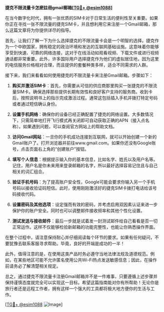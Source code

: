 **捷克不限流量卡怎麽註冊gmail郵箱[[TG💪+ @esim1088](https://t.me/s/esim1088)]**

在当今数字化时代，拥有一张优质的SIM卡对于日常生活的便利性至关重要。如果你正在寻找一张不限流量的捷克SIM卡，并且想利用它来注册一个Gmail邮箱，那么这篇文章将为你提供详尽的指导。

首先，让我们了解一下为什么选择捷克的不限流量卡会是一个明智的选择。捷克作为一个中欧国家，拥有稳定的政治环境和发达的互联网基础设施。这意味着你能够享受到快速、可靠的网络连接，这对于在线活动如观看视频、下载文件或进行视频通话都非常重要。此外，许多国际用户选择捷克作为他们的虚拟居住地，因为这里的电信服务价格相对合理，而且提供的套餐种类多样，适合不同需求的人群。

接下来，我们来看看如何使用捷克的不限流量卡来注册Gmail邮箱。步骤如下：

1. **购买并激活SIM卡**：首先，你需要从可信的供应商那里购买一张捷克的不限流量SIM卡。确保选择那些提供长期有效性和良好客户支持的服务商。收到卡后，按照说明书上的指示完成激活过程。通常这包括插入手机并拨打特定号码或者通过短信确认身份。

2. **设置手机网络**：确保你的设备已经正确配置了捷克的网络设置。大多数情况下，只需简单地打开飞行模式再关闭即可自动获取正确的APN（接入点名称）。如果遇到问题，可以查阅官方网站上的帮助文档。

3. **访问Gmail网站**：一旦你的手机成功连接到互联网，就可以开始创建一个新的Gmail账户了。打开浏览器并前往www.gmail.com。如果你还没有Google账号，点击页面右上角的“创建账户”按钮。

4. **填写个人信息**：根据提示输入你的基本信息，比如名字、姓氏以及用户名等。记住，用户名是你未来用来登录邮箱的名字，所以最好选择容易记住且与自己相关的词汇组合。

5. **验证手机号码**：为了提高账户安全性，Google可能会要求你输入另一个手机号码以接收验证码短信。此时，使用刚刚激活好的捷克SIM卡拨打电话给该号码接收代码。

6. **设置密码及其他选项**：设定强而有效的密码，并考虑启用双因素认证来进一步保护你的账户安全。同时也可以调整邮件接收频率和其他个性化设置。

7. **测试发送与接收邮件**：最后一步就是试着发一封测试邮件给自己看看是否一切正常运作。这样不仅能够检验新邮箱的功能完整性，也能让你熟悉操作界面。

在整个过程中，请注意保持耐心并仔细阅读每个环节的要求。如果有任何疑问，不要犹豫去联系客服寻求帮助。毕竟，良好的开端是成功的一半！

此外，值得注意的是，在使用这类产品时务必遵守当地法律法规及道德规范。例如，在某些地区可能不允许匿名使用公共Wi-Fi热点发送敏感信息；因此，在操作前请务必了解清楚相关规定。

总之，通过捷克不限流量卡注册Gmail邮箱并不是一件难事，只要遵循上述步骤并保持谨慎态度就完全可以实现这一目标。希望这篇指南能对你有所帮助！无论你是旅行者还是远程工作者，拥有这样一个强大的工具都将极大地方便你的生活与工作。

[[TG💪+ @esim1088](https://t.me/s/esim1088) ![Image](https://i.postimg.cc/4NQfJmqS/Snipaste-2025-05-13-00-14-12.png)]